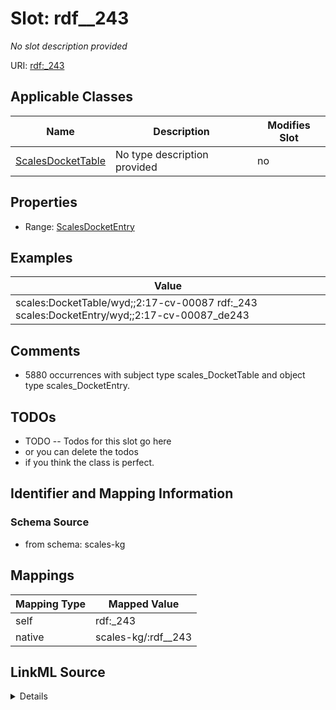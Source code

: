 

# Slot: rdf__243


_No slot description provided_





URI: [rdf:_243](http://www.w3.org/1999/02/22-rdf-syntax-ns#_243)



<!-- no inheritance hierarchy -->





## Applicable Classes

| Name | Description | Modifies Slot |
| --- | --- | --- |
| [ScalesDocketTable](../classes/ScalesDocketTable.md) | No type description provided |  no  |







## Properties

* Range: [ScalesDocketEntry](../classes/ScalesDocketEntry.md)






## Examples

| Value |
| --- |
| scales:DocketTable/wyd;;2:17-cv-00087 rdf:_243 scales:DocketEntry/wyd;;2:17-cv-00087_de243 |

## Comments

* 5880 occurrences with subject type scales_DocketTable and object type scales_DocketEntry.

## TODOs

* TODO -- Todos for this slot go here
* or you can delete the todos
* if you think the class is perfect.

## Identifier and Mapping Information







### Schema Source


* from schema: scales-kg




## Mappings

| Mapping Type | Mapped Value |
| ---  | ---  |
| self | rdf:_243 |
| native | scales-kg/:rdf__243 |




## LinkML Source

<details>
```yaml
name: rdf__243
description: No slot description provided
todos:
- TODO -- Todos for this slot go here
- or you can delete the todos
- if you think the class is perfect.
comments:
- 5880 occurrences with subject type scales_DocketTable and object type scales_DocketEntry.
examples:
- value: scales:DocketTable/wyd;;2:17-cv-00087 rdf:_243 scales:DocketEntry/wyd;;2:17-cv-00087_de243
from_schema: scales-kg
rank: 1000
slot_uri: rdf:_243
alias: rdf__243
domain_of:
- scales_DocketTable
range: scales_DocketEntry

```
</details>